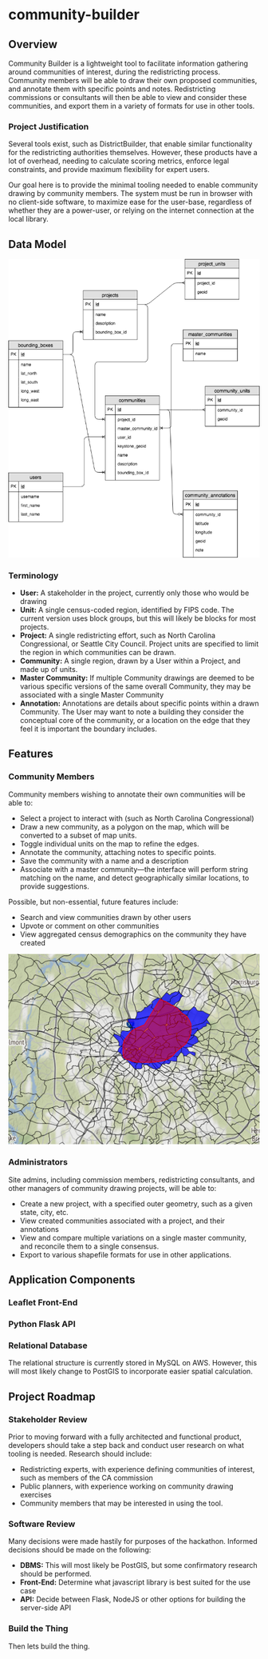 # community-builder

## Overview

Community Builder is a lightweight tool to facilitate information gathering around communities of interest, during the redistricting process. Community members will be able to draw their own proposed communities, and annotate them with specific points and notes. Redistricting commissions or consultants will then be able to view and consider these communities, and export them in a variety of formats for use in other tools.

### Project Justification

Several tools exist, such as DistrictBuilder, that enable similar functionality for the redistricting authorities themselves. However, these products have a lot of overhead, needing to calculate scoring metrics, enforce legal constraints, and provide maximum flexibility for expert users.

Our goal here is to provide the minimal tooling needed to enable community drawing by community members. The system must be run in browser with no client-side software, to maximize ease for the user-base, regardless of whether they are a power-user, or relying on the internet connection at the local library.

## Data Model

![Data Model](img/community-builder.png)

### Terminology

- **User:** A stakeholder in the project, currently only those who would be drawing 
- **Unit:** A single census-coded region, identified by FIPS code. The current version uses block groups, but this will likely be blocks for most projects.
- **Project:** A single redistricting effort, such as North Carolina Congressional, or Seattle City Council. Project units are specified to limit the region in which communities can be drawn.
- **Community:** A single region, drawn by a User within a Project, and made up of units.
- **Master Community:** If multiple Community drawings are deemed to be various specific versions of the same overall Community, they may be associated with a single Master Community
- **Annotation:** Annotations are details about specific points within a drawn Community. The User may want to note a building they consider the conceptual core of the community, or a location on the edge that they feel it is important the boundary includes.


## Features

### Community Members

Community members wishing to annotate their own communities will be able to:

- Select a project to interact with (such as North Carolina Congressional)
- Draw a new community, as a polygon on the map, which will be converted to a subset of map units.
- Toggle individual units on the map to refine the edges.
- Annotate the community, attaching notes to specific points.
- Save the community with a name and a description
- Associate with a master community—the interface will perform string matching on the name, and detect geographically similar locations, to provide suggestions.

Possible, but non-essential, future features include:

- Search and view communities drawn by other users
- Upvote or comment on other communities
- View aggregated census demographics on the community they have created

![Map Demo](img/communitybuilderdemo2.png)

### Administrators

Site admins, including commission members, redistricting consultants, and other managers of community drawing projects, will be able to:

- Create a new project, with a specified outer geometry, such as a given state, city, etc.
- View created communities associated with a project, and their annotations
- View and compare multiple variations on a single master community, and reconcile them to a single consensus.
- Export to various shapefile formats for use in other applications.

## Application Components

### Leaflet Front-End

### Python Flask API

### Relational Database

The relational structure is currently stored in MySQL on AWS. However, this will most likely change to PostGIS to incorporate easier spatial calculation.

## Project Roadmap

### Stakeholder Review

Prior to moving forward with a fully architected and functional product, developers should take a step back and conduct user research on what tooling is needed. Research should include:

- Redistricting experts, with experience defining communities of interest, such as members of the CA commission
- Public planners, with experience working on community drawing exercises
- Community members that may be interested in using the tool.

### Software Review

Many decisions were made hastily for purposes of the hackathon. Informed decisions should be made on the following:

- **DBMS:** This will most likely be PostGIS, but some confirmatory research should be performed.
- **Front-End:** Determine what javascript library is best suited for the use case
- **API:** Decide between Flask, NodeJS or other options for building the server-side API

### Build the Thing

Then lets build the thing.